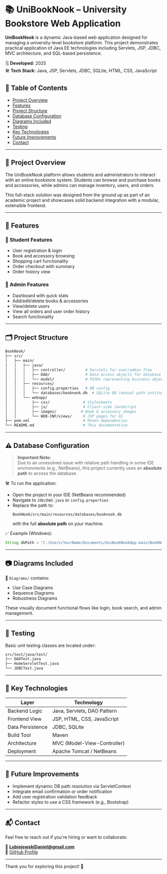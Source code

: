 # 📚 UniBookNook – University Bookstore Web Application

**UniBookNook** is a dynamic Java-based web application designed for managing a university-level bookstore platform. This project demonstrates practical application of Java EE technologies including Servlets, JSP, JDBC, MVC architecture, and SQL-based persistence.

🗓️ **Developed:** 2025  
🛠️ **Tech Stack:** Java, JSP, Servlets, JDBC, SQLite, HTML, CSS, JavaScript


## 📌 Table of Contents

- [Project Overview](#-project-overview)
- [Features](#-features)
- [Project Structure](#-project-structure)
- [Database Configuration](#️-database-configuration)
- [Diagrams Included](#-diagrams-included)
- [Testing](#-testing)
- [Key Technologies](#-key-technologies)
- [Future Improvements](#-future-improvements)
- [Contact](#-contact)


---

## 🌟 Project Overview

The UniBookNook platform allows students and administrators to interact with an online bookstore system. Students can browse and purchase books and accessories, while admins can manage inventory, users, and orders.

This full-stack solution was designed from the ground up as part of an academic project and showcases solid backend integration with a modular, extensible frontend.

---

## 🚀 Features

### 👤 Student Features
- User registration & login
- Book and accessory browsing
- Shopping cart functionality
- Order checkout with summary
- Order history view

### 🔐 Admin Features
- Dashboard with quick stats
- Add/edit/delete books & accessories
- View/delete users
- View all orders and user order history
- Search functionality

---

## 🗂️ Project Structure

```bash
BookNook/
├── src/
│   ├── main/
│   │   ├── java/
│   │   │   ├── controller/         # Servlets for user/admin flow
│   │   │   ├── DAO/                # Data access objects for database logic
│   │   │   └── model/              # POJOs representing business objects
│   │   ├── resources/
│   │   │   ├── config.properties   # DB config
│   │   │   └── databases/booknook.db  # SQLite DB (manual path setting required)
│   │   └── webapp/
│   │       ├── css/               # Stylesheets
│   │       ├── js/                # Client-side JavaScript
│   │       ├── images/           # Book & accessory images
│   │       └── WEB-INF/views/     # JSP pages for UI
├── pom.xml                        # Maven dependencies
└── README.md                      # This documentation
```

---

## ⚠️ Database Configuration

> **Important Note:**  
Due to an unresolved issue with relative path handling in some IDE environments (e.g., NetBeans), this project currently uses an **absolute path** to access the database.

🛠 To run the application:
- Open the project in your IDE (NetBeans recommended)
- Navigate to `JdbcDAO.java` or `config.properties`
- Replace the path to:
  ```
  BookNook/src/main/resources/databases/booknook.db
  ```
  with the full **absolute path** on your machine.

✅ Example (Windows):
```java
String dbPath = "C:/Users/YourName/Documents/UniBookNookApp-main/BookNook/src/main/resources/databases/booknook.db";
```

---

## 📷 Diagrams Included

📁 `Diagrams/` contains:
- Use Case Diagrams
- Sequence Diagrams
- Robustness Diagrams

These visually document functional flows like login, book search, and admin management.

---

## 🧪 Testing

Basic unit testing classes are located under:

```bash
src/test/java/test/
├── DAOTest.java
├── HomeServletTest.java
└── JDBCTest.java
```

---

## 📌 Key Technologies

| Layer            | Technology                        |
|------------------|------------------------------------|
| Backend Logic     | Java, Servlets, DAO Pattern       |
| Frontend View     | JSP, HTML, CSS, JavaScript        |
| Data Persistence  | JDBC, SQLite                      |
| Build Tool        | Maven                             |
| Architecture      | MVC (Model-View-Controller)       |
| Deployment        | Apache Tomcat / NetBeans          |

---

## 🧭 Future Improvements

- Implement dynamic DB path resolution via ServletContext
- Integrate email confirmation or order notification
- Add user registration validation feedback
- Refactor styles to use a CSS framework (e.g., Bootstrap)

---

## 📬 Contact

Feel free to reach out if you're hiring or want to collaborate:

📧 **LubiejewskiDaniel@gmail.com**  
🔗 [GitHub Profile](https://github.com/lubiejewskidaniel)

---

Thank you for exploring this project! 🚀
